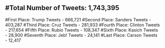 #Total Number of Tweets: 1,743,395 
---
#First Place: Trump Tweets - 666,721
#Second Place: Sanders Tweets - 403,287
#Third Place: Cruz Tweets - 281,933
#Fourth Place: Clinton Tweets - 217,654
#Fifth Place: Rubio Tweets - 108,347
#Sixth Place: Kasich Tweets - 28,900
#Seventh Place: Jeb! Tweets - 24,141
#Last Place: Carson Tweets - 12,417
